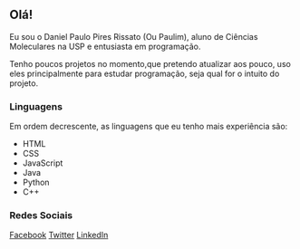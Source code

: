 ## Olá!
Eu sou o Daniel Paulo Pires Rissato (Ou Paulim), aluno de Ciências Moleculares na USP e entusiasta em programação.

Tenho poucos projetos no momento,que pretendo atualizar aos pouco, uso eles principalmente para estudar programação, seja qual for o intuito do projeto.

### Linguagens
Em ordem decrescente, as linguagens que eu tenho mais experiência são:
- HTML
- CSS
- JavaScript
- Java
- Python
- C++
### Redes Sociais
<a href="https://www.facebook.com/daniel.paulopires/">Facebook</a>
<a href="https://twitter.com/Paulim_Pires">Twitter</a>
<a href="https://www.linkedin.com/in/daniel-paulo-pires-rissato-055262183/">LinkedIn</a>
